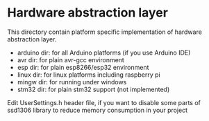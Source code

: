 # Hardware abstraction layer

This directory contain platform specific implementation of hardware abstraction layer.

  * arduino dir: for all Arduino platforms (if you use Arduino IDE)
  * avr dir: for plain avr-gcc environment
  * esp dir: for plain esp8266/esp32 environment
  * linux dir: for linux platforms including raspberry pi
  * mingw dir: for running under windows
  * stm32 dir: for plain stm32 support (not implemented)

Edit UserSettings.h header file, if you want to disable some parts of ssd1306 library to reduce memory consumption in your project
  
